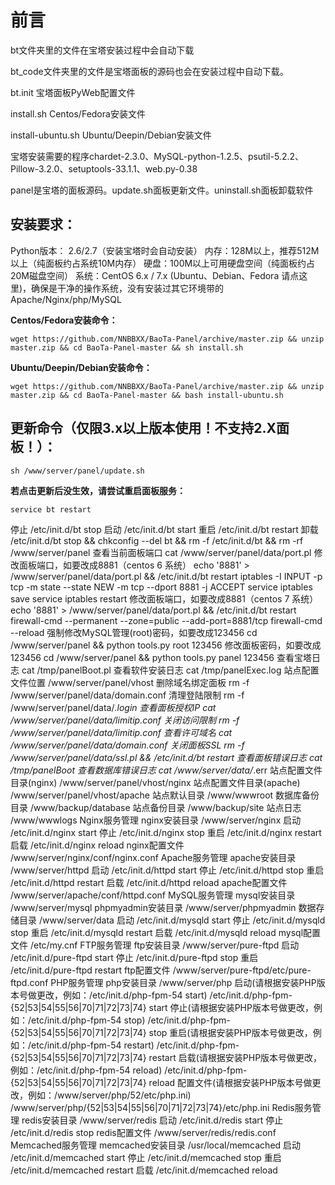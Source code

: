 # 前言

bt文件夹里的文件在宝塔安装过程中会自动下载

bt_code文件夹里的文件是宝塔面板的源码也会在安装过程中自动下载。

bt.init 宝塔面板PyWeb配置文件

install.sh Centos/Fedora安装文件 

install-ubuntu.sh Ubuntu/Deepin/Debian安装文件

宝塔安装需要的程序chardet-2.3.0、MySQL-python-1.2.5、psutil-5.2.2、Pillow-3.2.0、setuptools-33.1.1、web.py-0.38

panel是宝塔的面板源码。update.sh面板更新文件。uninstall.sh面板卸载软件
## 安装要求：
Python版本： 2.6/2.7（安装宝塔时会自动安装）
内存：128M以上，推荐512M以上（纯面板约占系统10M内存）
硬盘：100M以上可用硬盘空间（纯面板约占20M磁盘空间）
系统：CentOS 6.x / 7.x (Ubuntu、Debian、Fedora 请点这里)，确保是干净的操作系统，没有安装过其它环境带的Apache/Nginx/php/MySQL


**Centos/Fedora安装命令：**

```
wget https://github.com/NNBBXX/BaoTa-Panel/archive/master.zip && unzip master.zip && cd BaoTa-Panel-master && sh install.sh
```

**Ubuntu/Deepin/Debian安装命令：**

```
wget https://github.com/NNBBXX/BaoTa-Panel/archive/master.zip && unzip master.zip && cd BaoTa-Panel-master && bash install-ubuntu.sh
```

## 更新命令（仅限3.x以上版本使用！不支持2.X面板！）：

```
sh /www/server/panel/update.sh
```

**若点击更新后没生效，请尝试重启面板服务：**

```
service bt restart
```
停止
/etc/init.d/bt stop
启动
/etc/init.d/bt start
重启
/etc/init.d/bt restart
卸载
/etc/init.d/bt stop && chkconfig --del bt && rm -f /etc/init.d/bt && rm -rf /www/server/panel
查看当前面板端口
cat /www/server/panel/data/port.pl
修改面板端口，如要改成8881（centos 6 系统）
echo '8881' > /www/server/panel/data/port.pl && /etc/init.d/bt restart
iptables -I INPUT -p tcp -m state --state NEW -m tcp --dport 8881 -j ACCEPT
service iptables save
service iptables restart
修改面板端口，如要改成8881（centos 7 系统）
echo '8881' > /www/server/panel/data/port.pl && /etc/init.d/bt restart
firewall-cmd --permanent --zone=public --add-port=8881/tcp
firewall-cmd --reload
强制修改MySQL管理(root)密码，如要改成123456
cd /www/server/panel && python tools.py root 123456
修改面板密码，如要改成123456
cd /www/server/panel && python tools.py panel 123456
查看宝塔日志
cat /tmp/panelBoot.pl
查看软件安装日志
cat /tmp/panelExec.log
站点配置文件位置
/www/server/panel/vhost
删除域名绑定面板
rm -f /www/server/panel/data/domain.conf
清理登陆限制
rm -f /www/server/panel/data/*.login
查看面板授权IP
cat /www/server/panel/data/limitip.conf
关闭访问限制
rm -f /www/server/panel/data/limitip.conf
查看许可域名
cat /www/server/panel/data/domain.conf
关闭面板SSL
rm -f /www/server/panel/data/ssl.pl && /etc/init.d/bt restart
查看面板错误日志
cat /tmp/panelBoot
查看数据库错误日志
cat /www/server/data/*.err
站点配置文件目录(nginx)
/www/server/panel/vhost/nginx
站点配置文件目录(apache)
/www/server/panel/vhost/apache
站点默认目录
/www/wwwroot
数据库备份目录
/www/backup/database
站点备份目录
/www/backup/site
站点日志
/www/wwwlogs
Nginx服务管理
nginx安装目录
/www/server/nginx
启动
/etc/init.d/nginx start
停止
/etc/init.d/nginx stop
重启
/etc/init.d/nginx restart
启载
/etc/init.d/nginx reload
nginx配置文件
/www/server/nginx/conf/nginx.conf
Apache服务管理
apache安装目录
/www/server/httpd
启动
/etc/init.d/httpd start
停止
/etc/init.d/httpd stop
重启
/etc/init.d/httpd restart
启载
/etc/init.d/httpd reload
apache配置文件
/www/server/apache/conf/httpd.conf
MySQL服务管理
mysql安装目录
/www/server/mysql
phpmyadmin安装目录
/www/server/phpmyadmin
数据存储目录
/www/server/data
启动
/etc/init.d/mysqld start
停止
/etc/init.d/mysqld stop
重启
/etc/init.d/mysqld restart
启载
/etc/init.d/mysqld reload
mysql配置文件
/etc/my.cnf
FTP服务管理
ftp安装目录
/www/server/pure-ftpd
启动
/etc/init.d/pure-ftpd start
停止
/etc/init.d/pure-ftpd stop
重启
/etc/init.d/pure-ftpd restart
ftp配置文件
/www/server/pure-ftpd/etc/pure-ftpd.conf
PHP服务管理
php安装目录
/www/server/php
启动(请根据安装PHP版本号做更改，例如：/etc/init.d/php-fpm-54 start)
/etc/init.d/php-fpm-{52|53|54|55|56|70|71|72|73|74} start
停止(请根据安装PHP版本号做更改，例如：/etc/init.d/php-fpm-54 stop)
/etc/init.d/php-fpm-{52|53|54|55|56|70|71|72|73|74} stop
重启(请根据安装PHP版本号做更改，例如：/etc/init.d/php-fpm-54 restart)
/etc/init.d/php-fpm-{52|53|54|55|56|70|71|72|73|74} restart
启载(请根据安装PHP版本号做更改，例如：/etc/init.d/php-fpm-54 reload)
/etc/init.d/php-fpm-{52|53|54|55|56|70|71|72|73|74} reload
配置文件(请根据安装PHP版本号做更改，例如：/www/server/php/52/etc/php.ini)
/www/server/php/{52|53|54|55|56|70|71|72|73|74}/etc/php.ini
Redis服务管理
redis安装目录
/www/server/redis
启动
/etc/init.d/redis start
停止
/etc/init.d/redis stop
redis配置文件
/www/server/redis/redis.conf
Memcached服务管理
memcached安装目录
/usr/local/memcached
启动
/etc/init.d/memcached start
停止
/etc/init.d/memcached stop
重启
/etc/init.d/memcached restart
启载
/etc/init.d/memcached reload
